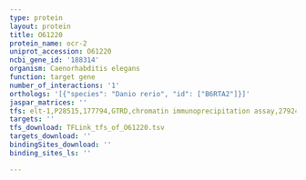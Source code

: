 ```yaml
---
type: protein
layout: protein
title: O61220
protein_name: ocr-2
uniprot_accession: O61220
ncbi_gene_id: '188314'
organism: Caenorhabditis elegans
function: target gene
number_of_interactions: '1'
orthologs: '[{"species": "Danio rerio", "id": ["B6RTA2"]}]'
jaspar_matrices: ''
tfs: elt-1,P28515,177794,GTRD,chromatin immunoprecipitation assay,27924024%5Buid%5D,No
targets: ''
tfs_download: TFLink_tfs_of_O61220.tsv
targets_download: ''
bindingSites_download: ''
binding_sites_ls: ''

---
```

